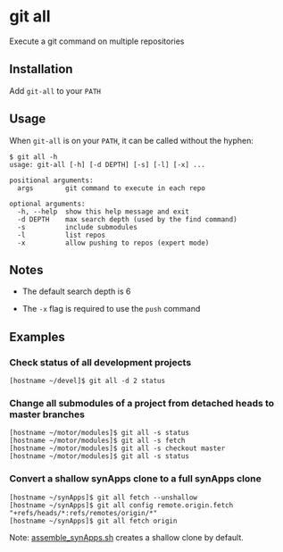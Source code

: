 # git all

Execute a git command on multiple repositories

## Installation

Add ``git-all`` to your ``PATH``

## Usage

When ``git-all`` is on your ``PATH``, it can be called without the hyphen:

```
$ git all -h
usage: git-all [-h] [-d DEPTH] [-s] [-l] [-x] ...

positional arguments:
  args        git command to execute in each repo

optional arguments:
  -h, --help  show this help message and exit
  -d DEPTH    max search depth (used by the find command)
  -s          include submodules
  -l          list repos
  -x          allow pushing to repos (expert mode)
```

## Notes

* The default search depth is 6

* The ``-x`` flag is required to use the ``push`` command

## Examples

### Check status of all development projects

```
[hostname ~/devel]$ git all -d 2 status
```

### Change all submodules of a project from detached heads to master branches

```
[hostname ~/motor/modules]$ git all -s status
[hostname ~/motor/modules]$ git all -s fetch
[hostname ~/motor/modules]$ git all -s checkout master
[hostname ~/motor/modules]$ git all -s status
```

### Convert a shallow synApps clone to a full synApps clone

```
[hostname ~/synApps]$ git all fetch --unshallow
[hostname ~/synApps]$ git all config remote.origin.fetch "+refs/heads/*:refs/remotes/origin/*"
[hostname ~/synApps]$ git all fetch origin

```

Note: [assemble_synApps.sh](https://github.com/EPICS-synApps/support/blob/master/assemble_synApps.sh) creates a shallow clone by default.
